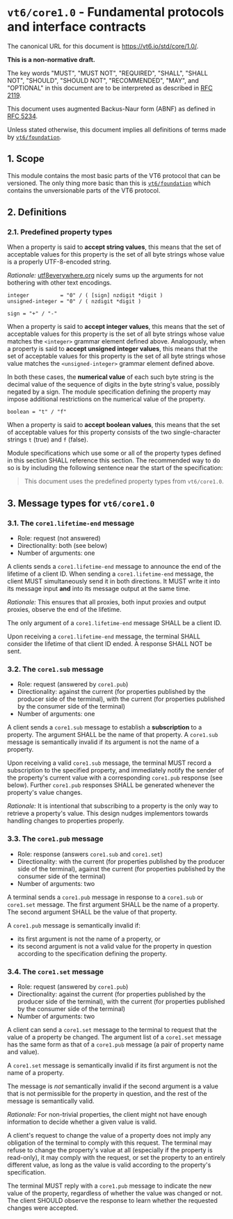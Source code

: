 <!-- draft -->
# `vt6/core1.0` - Fundamental protocols and interface contracts

The canonical URL for this document is <https://vt6.io/std/core/1.0/>.

**This is a non-normative draft.**

The key words "MUST", "MUST NOT", "REQUIRED", "SHALL", "SHALL NOT", "SHOULD", "SHOULD NOT", "RECOMMENDED", "MAY", and "OPTIONAL" in this document are to be interpreted as described in [RFC 2119](https://tools.ietf.org/html/rfc2119).

This document uses augmented Backus-Naur form (ABNF) as defined in [RFC 5234](https://tools.ietf.org/html/rfc5234).

Unless stated otherwise, this document implies all definitions of terms made by [`vt6/foundation`](https://vt6.io/std/foundation/).

## 1. Scope

This module contains the most basic parts of the VT6 protocol that can be versioned.
The only thing more basic than this is [`vt6/foundation`](https://vt6.io/std/foundation/) which contains the unversionable parts of the VT6 protocol.

## 2. Definitions

### 2.1. Predefined property types

When a property is said to **accept string values**, this means that the set of acceptable values for this property is the set of all byte strings whose value is a properly UTF-8-encoded string.

*Rationale:* [utf8everywhere.org](http://utf8everywhere.org) nicely sums up the arguments for not bothering with other text encodings.

```abnf
integer          = "0" / ( [sign] nzdigit *digit )
unsigned-integer = "0" / ( nzdigit *digit )

sign = "+" / "-"
```

When a property is said to **accept integer values**, this means that the set of acceptable values for this property is the set of all byte strings whose value matches the `<integer>` grammar element defined above.
Analogously, when a property is said to **accept unsigned integer values**, this means that the set of acceptable values for this property is the set of all byte strings whose value matches the `<unsigned-integer>` grammar element defined above.

In both these cases, the **numerical value** of each such byte string is the decimal value of the sequence of digits in the byte string's value, possibly negated by a sign.
The module specification defining the property may impose additional restrictions on the numerical value of the property.

```abnf
boolean = "t" / "f"
```

When a property is said to **accept boolean values**, this means that the set of acceptable values for this property consists of the two single-character strings `t` (true) and `f` (false).

Module specifications which use some or all of the property types defined in this section SHALL reference this section.
The recommended way to do so is by including the following sentence near the start of the specification:

> This document uses the predefined property types from `vt6/core1.0`.

## 3. Message types for `vt6/core1.0`

### 3.1. The `core1.lifetime-end` message

- Role: request (not answered)
- Directionality: both (see below)
- Number of arguments: one

A clients sends a `core1.lifetime-end` message to announce the end of the lifetime of a client ID.
When sending a `core1.lifetime-end` message, the client MUST simultaneously send it in both directions.
It MUST write it into its message input **and** into its message output at the same time.

*Rationale:* This ensures that all proxies, both input proxies and output proxies, observe the end of the lifetime.

The only argument of a `core1.lifetime-end` message SHALL be a client ID.

Upon receiving a `core1.lifetime-end` message, the terminal SHALL consider the lifetime of that client ID ended.
A response SHALL NOT be sent.

### 3.2. The `core1.sub` message

- Role: request (answered by `core1.pub`)
- Directionality: against the current (for properties published by the producer side of the terminal), with the current (for properties published by the consumer side of the terminal)
- Number of arguments: one

A client sends a `core1.sub` message to establish a **subscription** to a property.
The argument SHALL be the name of that property.
A `core1.sub` message is semantically invalid if its argument is not the name of a property.

Upon receiving a valid `core1.sub` message, the terminal MUST record a subscription to the specified property, and immediately notify the sender of the property's current value with a corresponding `core1.pub` response (see below).
Further `core1.pub` responses SHALL be generated whenever the property's value changes.

*Rationale:* It is intentional that subscribing to a property is the only way to retrieve a property's value.
This design nudges implementors towards handling changes to properties properly.

### 3.3. The `core1.pub` message

- Role: response (answers `core1.sub` and `core1.set`)
- Directionality: with the current (for properties published by the producer side of the terminal), against the current (for properties published by the consumer side of the terminal)
- Number of arguments: two

A terminal sends a `core1.pub` message in response to a `core1.sub` or `core1.set` message.
The first argument SHALL be the name of a property.
The second argument SHALL be the value of that property.

A `core1.pub` message is semantically invalid if:

- its first argument is not the name of a property, or
- its second argument is not a valid value for the property in question according to the specification defining the property.

### 3.4. The `core1.set` message

- Role: request (answered by `core1.pub`)
- Directionality: against the current (for properties published by the producer side of the terminal), with the current (for properties published by the consumer side of the terminal)
- Number of arguments: two

A client can send a `core1.set` message to the terminal to request that the value of a property be changed.
The argument list of a `core1.set` message has the same form as that of a `core1.pub` message (a pair of property name and value).

A `core1.set` message is semantically invalid if its first argument is not the name of a property.

The message is *not* semantically invalid if the second argument is a value that is not permissible for the property in question, and the rest of the message is semantically valid.

*Rationale:* For non-trivial properties, the client might not have enough information to decide whether a given value is valid.

A client's request to change the value of a property does not imply any obligation of the terminal to comply with this request.
The terminal may refuse to change the property's value at all (especially if the property is read-only), it may comply with the request, or set the property to an entirely different value, as long as the value is valid according to the property's specification.

The terminal MUST reply with a `core1.pub` message to indicate the new value of the property, regardless of whether the value was changed or not.
The client SHOULD observe the response to learn whether the requested changes were accepted.
